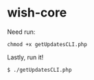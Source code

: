 # wish-core

Need run:
```
chmod +x getUpdatesCLI.php
```
Lastly, run it!
```
$ ./getUpdatesCLI.php
```